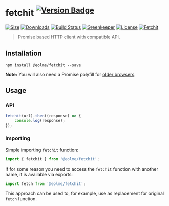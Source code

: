 # fetchit <sup>[![Version Badge][package-image]][package-url]</sup>

[![Size][size-image]][size-url]
[![Downloads][downloads-image]][downloads-url]
[![Build Status][travis-image]][travis-url]
[![Greenkeeper][greenkeeper-image]][greenkeeper-url]
[![License][license-image]][license-url]
[![Fetchit][fetchit-image]][fetchit-url]

> Promise based HTTP client with compatible API.

## Installation

```
npm install @eolme/fetchit --save
```

**Note:** You will also need a Promise polyfill for [older browsers](http://caniuse.com/#feat=promises).

## Usage

### API

```javascript
fetchit(url).then((response) => {
	console.log(response);
});
```

### Importing

Simple importing `fetchit` function:

```javascript
import { fetchit } from '@eolme/fetchit';
```

If for some reason you need to access the `fetchit` function with another name, it is
available via exports:

```javascript
import fetch from '@eolme/fetchit';
```

This approach can be used to, for example, use as replacement for original `fetch` function.

[package-image]: http://versionbadg.es/eolme/fetchit.svg
[package-url]: https://npmjs.org/package/@eolme/fetchit
[fetchit-image]: https://flat.badgen.net/badge/just/fetchit?color=green
[fetchit-url]: https://github.com/eolme/fetchit
[size-image]: https://img.shields.io/bundlephobia/minzip/@eolme/fetchit.svg?style=flat-square
[size-url]: https://bundlephobia.com/result?p=@eolme/fetchit
[travis-image]: https://img.shields.io/travis/eolme/fetchit.svg?style=flat-square
[travis-url]: https://travis-ci.org/eolme/fetchit
[license-image]: http://img.shields.io/npm/l/@eolme/fetchit.svg?style=flat-square
[license-url]: LICENSE.md
[downloads-image]: https://img.shields.io/npm/dm/@eolme/fetchit.svg?style=flat-square
[downloads-url]: http://npm-stat.com/charts.html?package=@eolme/fetchit
[greenkeeper-image]: https://badges.greenkeeper.io/eolme/fetchit.svg?style=flat-square
[greenkeeper-url]: https://greenkeeper.io/
